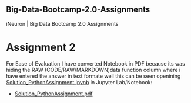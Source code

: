 ## Big-Data-Bootcamp-2.0-Assignments
iNeuron  | Big Data Bootcamp 2.0 Assignments

# Assignment 2

For Ease of Evaluation I have converted Notebook in PDF because its was hiding the RAW (CODE/RAW/MARKDOWN)data function column where i have entered the answer in text formate well this can be seen openining [Solution_PythonAssignment.ipynb](https://github.com/iSPYadav01/Big-Data-Bootcamp-2.0-Assignments/blob/main/Assignment_2-Python%20Mega%20Assignment/Solution_PythonAssignment.ipynb) in Jupyter Lab/Notebook:

* [Solution_PythonAssignment.pdf](https://github.com/iSPYadav01/Big-Data-Bootcamp-2.0-Assignments/blob/main/Assignment_2-Python%20Mega%20Assignment/Solution_PythonAssignment.pdf)


